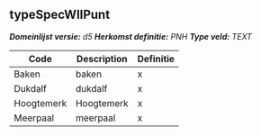 ﻿## typeSpecWIIPunt

*__Domeinlijst versie:__ d5*
*__Herkomst definitie:__ PNH*
*__Type veld:__ TEXT*

|__Code__ |__Description__ |__Definitie__	|
|	---	|	---	|   ---	| 
| Baken | baken | x |
| Dukdalf | dukdalf | x |
| Hoogtemerk | Hoogtemerk | x |
| Meerpaal | meerpaal | x |
